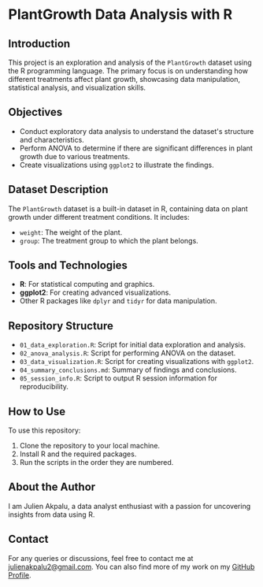# PlantGrowth Data Analysis with R

## Introduction
This project is an exploration and analysis of the `PlantGrowth` dataset using the R programming language. The primary focus is on understanding how different treatments affect plant growth, showcasing data manipulation, statistical analysis, and visualization skills.

## Objectives
- Conduct exploratory data analysis to understand the dataset's structure and characteristics.
- Perform ANOVA to determine if there are significant differences in plant growth due to various treatments.
- Create visualizations using `ggplot2` to illustrate the findings.

## Dataset Description
The `PlantGrowth` dataset is a built-in dataset in R, containing data on plant growth under different treatment conditions. It includes:
- `weight`: The weight of the plant.
- `group`: The treatment group to which the plant belongs.

## Tools and Technologies
- **R**: For statistical computing and graphics.
- **ggplot2**: For creating advanced visualizations.
- Other R packages like `dplyr` and `tidyr` for data manipulation.

## Repository Structure
- `01_data_exploration.R`: Script for initial data exploration and analysis.
- `02_anova_analysis.R`: Script for performing ANOVA on the dataset.
- `03_data_visualization.R`: Script for creating visualizations with `ggplot2`.
- `04_summary_conclusions.md`: Summary of findings and conclusions.
- `05_session_info.R`: Script to output R session information for reproducibility.

## How to Use
To use this repository:
1. Clone the repository to your local machine.
2. Install R and the required packages.
3. Run the scripts in the order they are numbered.

## About the Author
I am Julien Akpalu, a data analyst enthusiast with a passion for uncovering insights from data using R. 

## Contact
For any queries or discussions, feel free to contact me at julienakpalu2@gmail.com. You can also find more of my work on my [GitHub Profile](https://github.com/JulienAkpalu).


